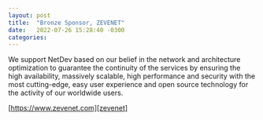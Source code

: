 ```yaml
---
layout: post
title:  "Bronze Sponsor, ZEVENET"
date:   2022-07-26 15:28:40 -0300
categories: 
---
```

We support NetDev based on our belief in the network and architecture optimization to guarantee the continuity of the services by ensuring the high availability, massively scalable, high performance and security with the most cutting-edge, easy user experience and open source technology for the activity of our worldwide users.<br>

[https://www.zevenet.com][zevenet]

[zevenet]: https://www.zevenet.com